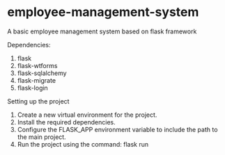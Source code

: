 # employee-management-system
A basic employee management system based on flask framework

Dependencies:
1. flask
2. flask-wtforms
3. flask-sqlalchemy
4. flask-migrate
5. flask-login

Setting up the project
1. Create a new virtual environment for the project.
2. Install the required dependencies.
3. Configure the FLASK_APP environment variable to include the path to the main project.
4. Run the project using the command: flask run